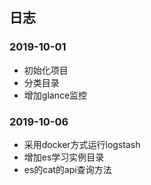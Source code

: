 ## 日志

### 2019-10-01
* 初始化项目
* 分类目录
* 增加glance监控

### 2019-10-06
* 采用docker方式运行logstash
* 增加es学习实例目录
* es的cat的api查询方法